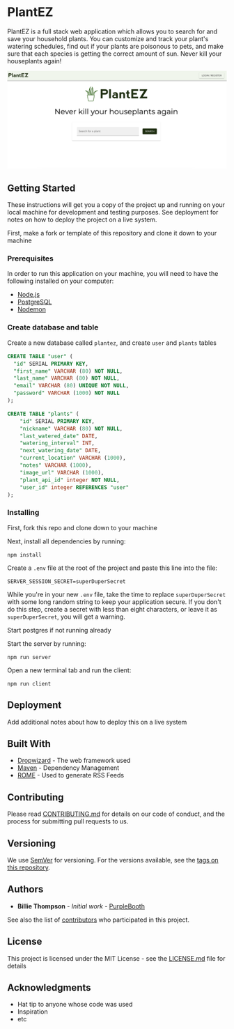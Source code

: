 # PlantEZ

PlantEZ is a full stack web application which allows you to search for and save your household plants. You can customize and track your plant's watering schedules, find out if your plants are poisonous to pets, and make sure that each species is getting the correct amount of sun. Never kill your houseplants again! 

![Screenshot of the homepage of the PlantEZ app](./screenshots/screenshot1.png "Screenshot of the homepage of the PlantEZ app")

## Getting Started

These instructions will get you a copy of the project up and running on your local machine for development and testing purposes. See deployment for notes on how to deploy the project on a live system.

First, make a fork or template of this repository and clone it down to your machine

### Prerequisites

In order to run this application on your machine, you will need to have the following installed on your computer:
* [Node.js](https://nodejs.org/en)
* [PostgreSQL](https://www.postgresql.org/)
* [Nodemon](https://nodemon.io/)


### Create database and table

Create a new database called `plantez`, and create `user` and `plants` tables

```SQL
CREATE TABLE "user" (
  "id" SERIAL PRIMARY KEY,
  "first_name" VARCHAR (80) NOT NULL,
  "last_name" VARCHAR (80) NOT NULL,
  "email" VARCHAR (80) UNIQUE NOT NULL,
  "password" VARCHAR (1000) NOT NULL
);
```
```SQL
CREATE TABLE "plants" (
	"id" SERIAL PRIMARY KEY,
	"nickname" VARCHAR (80) NOT NULL,
	"last_watered_date" DATE,
	"watering_interval" INT,
	"next_watering_date" DATE,
	"current_location" VARCHAR (1000),
	"notes" VARCHAR (1000),
	"image_url" VARCHAR (1000),
	"plant_api_id" integer NOT NULL,
	"user_id" integer REFERENCES "user"
);
```

### Installing

First, fork this repo and clone down to your machine

Next, install all dependencies by running:

```
npm install
```

Create a `.env` file at the root of the project and paste this line into the file:
  ```
  SERVER_SESSION_SECRET=superDuperSecret
  ```
While you're in your new `.env` file, take the time to replace `superDuperSecret` with some long random string to keep your application secure. If you don't do this step, create a secret with less than eight characters, or leave it as `superDuperSecret`, you will get a warning.

Start postgres if not running already

Start the server by running:

```
npm run server
```

Open a new terminal tab and run the client:

```
npm run client
```

## Deployment

Add additional notes about how to deploy this on a live system

## Built With

* [Dropwizard](http://www.dropwizard.io/1.0.2/docs/) - The web framework used
* [Maven](https://maven.apache.org/) - Dependency Management
* [ROME](https://rometools.github.io/rome/) - Used to generate RSS Feeds

## Contributing

Please read [CONTRIBUTING.md](https://gist.github.com/PurpleBooth/b24679402957c63ec426) for details on our code of conduct, and the process for submitting pull requests to us.

## Versioning

We use [SemVer](http://semver.org/) for versioning. For the versions available, see the [tags on this repository](https://github.com/your/project/tags). 

## Authors

* **Billie Thompson** - *Initial work* - [PurpleBooth](https://github.com/PurpleBooth)

See also the list of [contributors](https://github.com/your/project/contributors) who participated in this project.

## License

This project is licensed under the MIT License - see the [LICENSE.md](LICENSE.md) file for details

## Acknowledgments

* Hat tip to anyone whose code was used
* Inspiration
* etc
